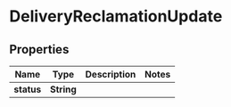 

# DeliveryReclamationUpdate

## Properties

Name | Type | Description | Notes
------------ | ------------- | ------------- | -------------
**status** | **String** |  | 




